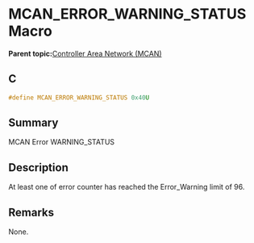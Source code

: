 # MCAN\_ERROR\_WARNING\_STATUS Macro

**Parent topic:**[Controller Area Network \(MCAN\)](GUID-C9F1E50C-1EF0-4941-A9CB-89808C7C54AF.md)

## C

```c
#define MCAN_ERROR_WARNING_STATUS 0x40U

```

## Summary

MCAN Error WARNING\_STATUS

## Description

At least one of error counter has reached the Error\_Warning limit of 96.

## Remarks

None.

